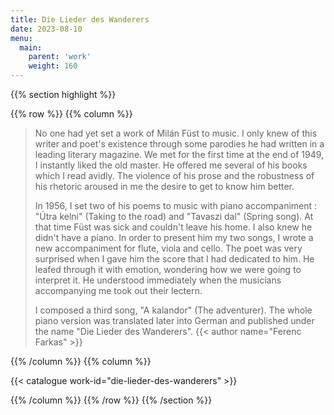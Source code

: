 ```yaml
---
title: Die Lieder des Wanderers
date: 2023-08-10
menu:
  main:
    parent: 'work'
    weight: 160
---
```


{{% section highlight %}}

{{% row %}}
{{% column %}}

> No one had yet set a work of Milán Füst to music. I only knew of this writer and poet's existence through some parodies he had 
> written in a leading literary magazine. We met for the first time at the end of 1949, I instantly liked the old master. He 
> offered me several of his books which I read avidly. The violence of his prose and the robustness of his rhetoric aroused in 
> me the desire to get to know him better.  
> 
> In 1956, I set two of his poems to music with piano accompaniment : "Útra kelni" (Taking to the road) and "Tavaszi dal" 
> (Spring song). At that time Füst was sick and couldn't leave his home. I also knew he didn't have a piano. In order to present 
> him my two songs, I wrote a new accompaniment for flute, viola and cello. The poet was very surprised when I gave him the 
> score that I had dedicated to him. He leafed through it with emotion, wondering how we were going to interpret it. He 
> understood immediately when the musicians accompanying me took out their lectern.
>
> I composed a third song, "A kalandor" (The adventurer). The whole piano version was translated later into German and published 
> under the name "Die Lieder des Wanderers".
> {{< author name="Ferenc Farkas" >}} 

{{% /column %}}
{{% column %}}


{{< catalogue work-id="die-lieder-des-wanderers" >}}

{{% /column %}}
{{% /row %}}
{{% /section %}}